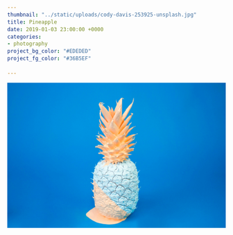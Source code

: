 ```yaml
---
thumbnail: "../static/uploads/cody-davis-253925-unsplash.jpg"
title: Pineapple
date: 2019-01-03 23:00:00 +0000
categories:
- photography
project_bg_color: "#EDEDED"
project_fg_color: "#36B5EF"

---
```

![](/static/uploads/cody-davis-253925-unsplash.jpg)